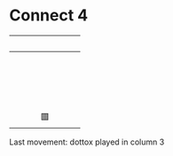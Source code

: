 # Connect 4

| ‍  | ‍  | ‍  | ‍  | ‍  | ‍  | ‍  |
| - | - | - | - | - | - | - |
| ‍  | ‍  | ‍  | ‍  | ‍  | ‍  | ‍  |
| ‍  | ‍  | ‍  | ‍  | ‍  | ‍  | ‍  |
| ‍  | ‍  | ‍  | ‍  | ‍  | ‍  | ‍  |
| ‍  | ‍  | ‍  | ‍  | ‍  | ‍  | ‍  |
| ‍  | ‍  | ‍  | 🟥 | ‍  | ‍  | ‍  |

Last movement: dottox played in column 3
